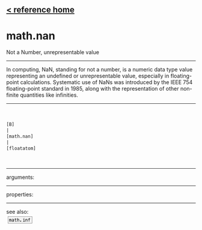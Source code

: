 [< reference home](ceammc_lib.html)
---

# math.nan


Not a Number, unrepresentable value

---

In computing, NaN, standing for not a number, is a numeric data type value
            representing an undefined or unrepresentable value, especially in floating-point
            calculations. Systematic use of NaNs was introduced by the IEEE 754 floating-point
            standard in 1985, along with the representation of other non-finite quantities like
            infinities.
<br>


---


```


[B]
|
[math.nan]
|
[floatatom]

            
```

---
arguments:


---
properties:


---
see also:<br>
[![math.inf](img/object_math.inf.png)](math.inf.html)
